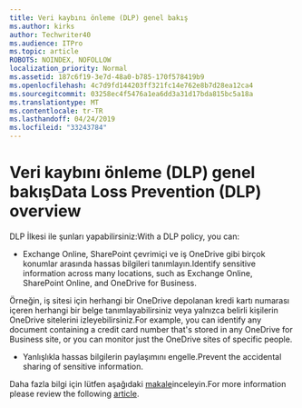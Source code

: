 ```yaml
---
title: Veri kaybını önleme (DLP) genel bakış
ms.author: kirks
author: Techwriter40
ms.audience: ITPro
ms.topic: article
ROBOTS: NOINDEX, NOFOLLOW
localization_priority: Normal
ms.assetid: 187c6f19-3e7d-48a0-b785-170f578419b9
ms.openlocfilehash: 4c7d9fd144203ff321fc14e762e8b7d28ea12ca4
ms.sourcegitcommit: 03258ec4f5476a1ea6dd3a31d17bda815bc5a18a
ms.translationtype: MT
ms.contentlocale: tr-TR
ms.lasthandoff: 04/24/2019
ms.locfileid: "33243784"
---
```

# <a name="data-loss-prevention-dlp-overview"></a><span data-ttu-id="be617-102">Veri kaybını önleme (DLP) genel bakış</span><span class="sxs-lookup"><span data-stu-id="be617-102">Data Loss Prevention (DLP) overview</span></span>

<span data-ttu-id="be617-103">DLP İlkesi ile şunları yapabilirsiniz:</span><span class="sxs-lookup"><span data-stu-id="be617-103">With a DLP policy, you can:</span></span>

- <span data-ttu-id="be617-104">Exchange Online, SharePoint çevrimiçi ve iş OneDrive gibi birçok konumlar arasında hassas bilgileri tanımlayın.</span><span class="sxs-lookup"><span data-stu-id="be617-104">Identify sensitive information across many locations, such as Exchange Online, SharePoint Online, and OneDrive for Business.</span></span>


<span data-ttu-id="be617-105">Örneğin, iş sitesi için herhangi bir OneDrive depolanan kredi kartı numarası içeren herhangi bir belge tanımlayabilirsiniz veya yalnızca belirli kişilerin OneDrive sitelerini izleyebilirsiniz.</span><span class="sxs-lookup"><span data-stu-id="be617-105">For example, you can identify any document containing a credit card number that's stored in any OneDrive for Business site, or you can monitor just the OneDrive sites of specific people.</span></span>

- <span data-ttu-id="be617-106">Yanlışlıkla hassas bilgilerin paylaşımını engelle.</span><span class="sxs-lookup"><span data-stu-id="be617-106">Prevent the accidental sharing of sensitive information.</span></span>


<span data-ttu-id="be617-107">Daha fazla bilgi için lütfen aşağıdaki [makale](https://docs.microsoft.com/en-us/office365/securitycompliance/data-loss-prevention-policies)inceleyin.</span><span class="sxs-lookup"><span data-stu-id="be617-107">For more information please review the following [article](https://docs.microsoft.com/en-us/office365/securitycompliance/data-loss-prevention-policies).</span></span>

